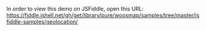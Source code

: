  
 In order to view this demo on JSFiddle, open this URL: 
 https://fiddle.jshell.net/gh/get/library/pure/woosmap/samples/tree/master/jsfiddle-samples/geolocation/
 
 